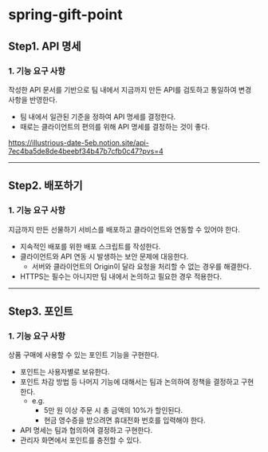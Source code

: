 # spring-gift-point 

## Step1. API 명세

### 1. 기능 요구 사항
작성한 API 문서를 기반으로 팀 내에서 지금까지 만든 API를 검토하고 통일하여 변경 사항을 반영한다.

- 팀 내에서 일관된 기준을 정하여 API 명세를 결정한다.
- 때로는 클라이언트의 편의를 위해 API 명세를 결정하는 것이 좋다.

https://illustrious-date-5eb.notion.site/api-7ec4ba5de8de4beebf34b47b7cfb0c47?pvs=4

<hr>

## Step2. 배포하기

### 1. 기능 요구 사항
지금까지 만든 선물하기 서비스를 배포하고 클라이언트와 연동할 수 있어야 한다.

- 지속적인 배포를 위한 배포 스크립트를 작성한다.
- 클라이언트와 API 연동 시 발생하는 보안 문제에 대응한다.
  - 서버와 클라이언트의 Origin이 달라 요청을 처리할 수 없는 경우를 해결한다.
- HTTPS는 필수는 아니지만 팀 내에서 논의하고 필요한 경우 적용한다.


<hr>

## Step3. 포인트

### 1. 기능 요구 사항
상품 구매에 사용할 수 있는 포인트 기능을 구현한다.

- 포인트는 사용자별로 보유한다.
- 포인트 차감 방법 등 나머지 기능에 대해서는 팀과 논의하여 정책을 결정하고 구현한다.
  - e.g.
    - 5만 원 이상 주문 시 총 금액의 10%가 할인된다.
    - 현금 영수증을 받으려면 휴대전화 번호를 입력해야 한다.
- API 명세는 팀과 협의하여 결정하고 구현한다.
- 관리자 화면에서 포인트를 충전할 수 있다.